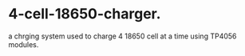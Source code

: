 # 4-cell-18650-charger.
a chrging system used to charge 4 18650 cell at a time using TP4056 modules.
